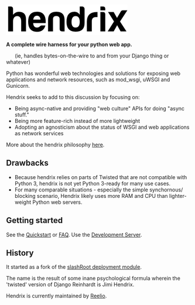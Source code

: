 ![hendrix](_static/hendrix-logo.png)

**A complete wire harness for your python web app.**

&nbsp;&nbsp;&nbsp;&nbsp;&nbsp;&nbsp;(ie, handles bytes-on-the-wire to and from your Django thing or whatever)

Python has wonderful web technologies and solutions for exposing web applications and network resources, such as mod_wsgi, uWSGI and Gunicorn.

Hendrix seeks to add to this discussion by focusing on:

* Being async-native and providing "web culture" APIs for doing "async stuff."
* Being more feature-rich instead of more lightweight
* Adopting an agnosticism about the status of WSGI and web applications as network services

More about the hendrix philosophy [here](philosophy.md).

## Drawbacks

* Because hendrix relies on parts of Twisted that are not compatible with Python 3, hendrix is not yet Python 3-ready for many use cases.
* For many comparable situations - especially the simple synchornous/ blocking scenario, Hendrix likely uses more RAM and CPU than lighter-weight Python web servers.

## Getting started

See the [Quickstart](quickstart.md) or [FAQ](faq.md).
Use the [Development Server](quickstart.md). 

## History
It started as a fork of the
[slashRoot deployment module](https://github.com/SlashRoot/WHAT/tree/44f50ee08c5d7acb74ed8a4ce928e85eb2dc714f/deployment).

The name is the result of some inane psychological formula wherein the
'twisted' version of Django Reinhardt is Jimi Hendrix.

Hendrix is currently maintained by [Reelio](reelio.com).
